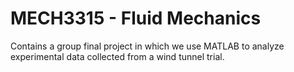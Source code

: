 # MECH3315 - Fluid Mechanics
Contains a group final project in which we use MATLAB to analyze experimental data collected from a wind tunnel trial.

